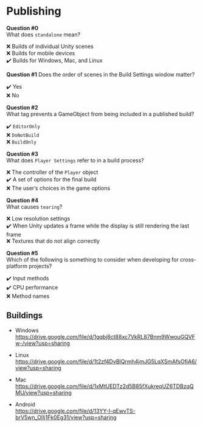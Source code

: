# Publishing

**Question #0**  
What does `standalone` mean?

❌ Builds of individual Unity scenes  
❌ Builds for mobile devices  
✔️ Builds for Windows, Mac, and Linux  

**Question #1**
Does the order of scenes in the Build Settings window matter?

✔️ Yes  
❌ No  

**Question #2**  
What tag prevents a GameObject from being included in a published build?

✔️ `EditorOnly`  
❌ `DoNotBuild`  
❌ `BuildOnly`  

**Question #3**  
What does `Player Settings` refer to in a build process?

❌ The controller of the `Player` object  
✔️ A set of options for the final build  
❌ The user’s choices in the game options  

**Question #4**  
What causes `tearing`?

❌ Low resolution settings  
✔️ When Unity updates a frame while the display is still rendering the last frame  
❌ Textures that do not align correctly  

**Question #5**  
Which of the following is something to consider when developing for cross-platform projects?

✔️ Input methods  
✔️ CPU performance  
❌ Method names  

## Buildings
- Windows  
https://drive.google.com/file/d/1gqbj8ct88xc7VkRL87Bnm9WwouGQVFw-/view?usp=sharing  

- Linux  
https://drive.google.com/file/d/1t2zf4DvBlQrmh4jmJG5LqXSmAfsOfjA6/view?usp=sharing

- Mac  
https://drive.google.com/file/d/1xMtUEDTz2d5B85fXukreqUZ6TDBzqQMU/view?usp=sharing

- Android  
https://drive.google.com/file/d/13YY-I-qEwvTS-brV5wn_OIlj1Fk0Eg31/view?usp=sharing

